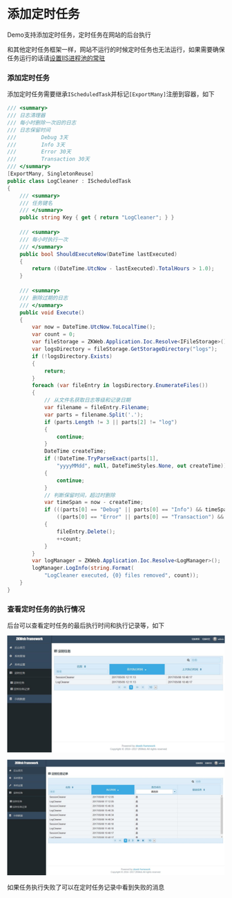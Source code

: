 # 添加定时任务

Demo支持添加定时任务，定时任务在网站的后台执行

和其他定时任务框架一样，网站不运行的时候定时任务也无法运行，如果需要确保任务运行的话请[设置IIS进程池的常驻](http://docs.hangfire.io/en/latest/deployment-to-production/making-aspnet-app-always-running.html)

### **添加定时任务**

添加定时任务需要继承`IScheduledTask`并标记`[ExportMany]`注册到容器，如下

``` csharp
/// <summary>
/// 日志清理器
/// 每小时删除一次旧的日志
/// 日志保留时间
///        Debug 3天
///        Info 3天
///        Error 30天
///        Transaction 30天
/// </summary>
[ExportMany, SingletonReuse]
public class LogCleaner : IScheduledTask
{
    /// <summary>
    /// 任务键名
    /// </summary>
    public string Key { get { return "LogCleaner"; } }

    /// <summary>
    /// 每小时执行一次
    /// </summary>
    public bool ShouldExecuteNow(DateTime lastExecuted)
    {
        return ((DateTime.UtcNow - lastExecuted).TotalHours > 1.0);
    }

    /// <summary>
    /// 删除过期的日志
    /// </summary>
    public void Execute()
    {
        var now = DateTime.UtcNow.ToLocalTime();
        var count = 0;
        var fileStorage = ZKWeb.Application.Ioc.Resolve<IFileStorage>();
        var logsDirectory = fileStorage.GetStorageDirectory("logs");
        if (!logsDirectory.Exists)
        {
            return;
        }
        foreach (var fileEntry in logsDirectory.EnumerateFiles())
        {
            // 从文件名获取日志等级和记录日期
            var filename = fileEntry.Filename;
            var parts = filename.Split('.');
            if (parts.Length != 3 || parts[2] != "log")
            {
                continue;
            }
            DateTime createTime;
            if (!DateTime.TryParseExact(parts[1],
                "yyyyMMdd", null, DateTimeStyles.None, out createTime))
            {
                continue;
            }
            // 判断保留时间，超过时删除
            var timeSpan = now - createTime;
            if (((parts[0] == "Debug" || parts[0] == "Info") && timeSpan.TotalDays > 3) ||
                ((parts[0] == "Error" || parts[0] == "Transaction") && timeSpan.TotalDays > 30))
            {
                fileEntry.Delete();
                ++count;
            }
        }
        var logManager = ZKWeb.Application.Ioc.Resolve<LogManager>();
        logManager.LogInfo(string.Format(
            "LogCleaner executed, {0} files removed", count));
    }
}
```

### **查看定时任务的执行情况**

后台可以查看定时任务的最后执行时间和执行记录等，如下

![定时任务](img/scheduled_tasks.jpg)

![定时任务记录](img/scheduled_tasks_log.jpg)

如果任务执行失败了可以在定时任务记录中看到失败的消息
